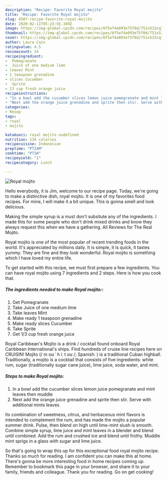 ```yaml
---
description: "Recipe: Favorite Royal mojito"
title: "Recipe: Favorite Royal mojito"
slug: 4507-recipe-favorite-royal-mojito
date: 2020-02-11T05:23:55.349Z
image: https://img-global.cpcdn.com/recipes/6f5ef4a093e75f0d/751x532cq70/royal-mojito-recipe-main-photo.jpg
thumbnail: https://img-global.cpcdn.com/recipes/6f5ef4a093e75f0d/751x532cq70/royal-mojito-recipe-main-photo.jpg
cover: https://img-global.cpcdn.com/recipes/6f5ef4a093e75f0d/751x532cq70/royal-mojito-recipe-main-photo.jpg
author: Laura Cain
ratingvalue: 4.5
reviewcount: 14
recipeingredient:
-  Pomegranate
-  Juice of one medium lime
- leaves Mint
- 1 teaspoon grenadine
- slices Cucumber
-  Sprite
- 13 cup fresh orange juice
recipeinstructions:
- "In a bowl add the cucumber slices lemon juice pomegranate and mint leaves then muddle"
- "Next add the orange juice grenadine and sprite then stir. Serve with additional mints leaves"
categories:
- Resep
tags:
- royal
- mojito

katakunci: royal mojito undefined
nutrition: 134 calories
recipecuisine: Indonesian
preptime: "PT24M"
cooktime: "PT1H"
recipeyield: "1"
recipecategory: Lunch

---
```



![Royal mojito](https://img-global.cpcdn.com/recipes/6f5ef4a093e75f0d/751x532cq70/royal-mojito-recipe-main-photo.jpg)

Hello everybody, it is Jim, welcome to our recipe page. Today, we're going to make a distinctive dish, royal mojito. It is one of my favorites food recipes. For mine, I will make it a bit unique. This is gonna smell and look delicious.

Making the simple syrup is a must don&#39;t subsitute any of the ingredients. I made this for some people who don&#39;t drink mixed drinks and know they always request this when we have a gathering. All Reviews for The Real Mojito.

Royal mojito is one of the most popular of recent trending foods in the world. It's appreciated by millions daily. It is simple, it is quick, it tastes yummy. They are fine and they look wonderful. Royal mojito is something which I have loved my entire life.


To get started with this recipe, we must first prepare a few ingredients. You can have royal mojito using 7 ingredients and 2 steps. Here is how you cook that.

##### The ingredients needed to make Royal mojito::

1. Get  Pomegranate
1. Take  Juice of one medium lime
1. Take leaves Mint
1. Make ready 1 teaspoon grenadine
1. Make ready slices Cucumber
1. Take  Sprite
1. Get 1/3 cup fresh orange juice


Royal Caribbean&#39;s Mojito is a drink / cocktail found onboard Royal Caribbean International&#39;s ships. Find hundreds of cruise line recipes here on CRUISIN! Mojito (/ m oʊ ˈ h iː t oʊ /; Spanish: ) is a traditional Cuban highball. Traditionally, a mojito is a cocktail that consists of five ingredients: white rum, sugar (traditionally sugar cane juice), lime juice, soda water, and mint. 

##### Steps to make Royal mojito:

1. In a bowl add the cucumber slices lemon juice pomegranate and mint leaves then muddle
1. Next add the orange juice grenadine and sprite then stir. Serve with additional mints leaves


Its combination of sweetness, citrus, and herbaceous mint flavors is intended to complement the rum, and has made the mojito a popular summer drink. Pulse, then blend on high until lime-mint slush is smooth. Combine simple syrup, lime juice and mint leaves in a blender and blend until combined. Add the rum and crushed ice and blend until frothy. Muddle mint sprigs in a glass with sugar and lime juice. 

So that's going to wrap this up for this exceptional food royal mojito recipe. Thanks so much for reading. I am confident you can make this at home. There's gonna be more interesting food in home recipes coming up. Remember to bookmark this page in your browser, and share it to your family, friends and colleague. Thank you for reading. Go on get cooking!
